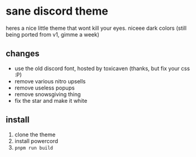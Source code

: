 # sane discord theme

heres a nice little theme that wont kill your eyes. niceee dark colors (still being ported from v1, gimme a week)

## changes
- use the old discord font, hosted by toxicaven (thanks, but fix your css :P)
- remove various nitro upsells
- remove useless popups
- remove snowsgiving thing
- fix the star and make it white

## install
1. clone the theme
2. install powercord
3. `pnpm run build`